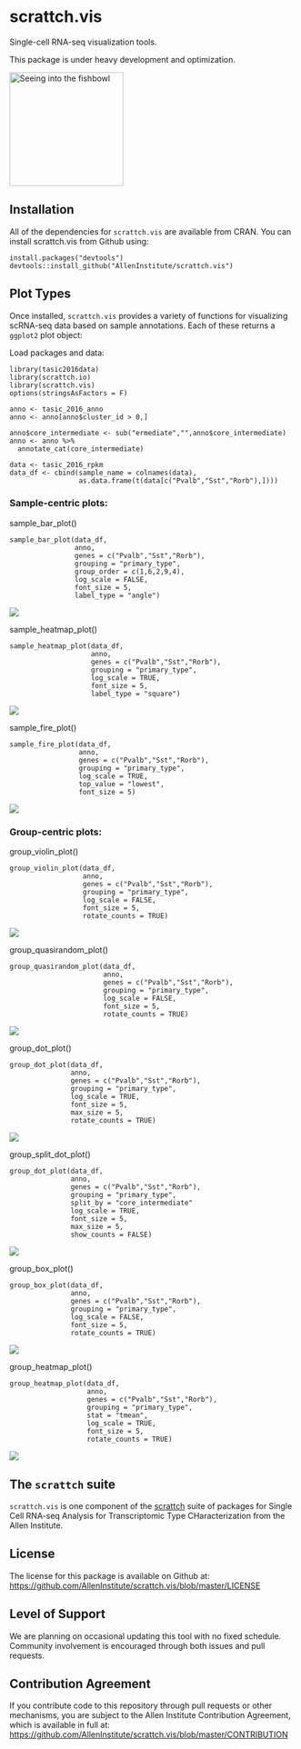 # scrattch.vis

Single-cell RNA-seq visualization tools.  

This package is under heavy development and optimization.  

<img src="https://upload.wikimedia.org/wikipedia/commons/c/c0/Animal-Cat-Black-cat-watching-fish-bowl.jpg" alt="Seeing into the fishbowl" width="200px"/>

## Installation

All of the dependencies for `scrattch.vis` are available from CRAN. You can install scrattch.vis from Github using:

```
install.packages("devtools")
devtools::install_github("AllenInstitute/scrattch.vis")
```

## Plot Types

Once installed, `scrattch.vis` provides a variety of functions for visualizing scRNA-seq data based on sample annotations. Each of these returns a `ggplot2` plot object:

Load packages and data:
```
library(tasic2016data)
library(scrattch.io)
library(scrattch.vis)
options(stringsAsFactors = F)

anno <- tasic_2016_anno
anno <- anno[anno$cluster_id > 0,]

anno$core_intermediate <- sub("ermediate","",anno$core_intermediate)
anno <- anno %>%
  annotate_cat(core_intermediate)

data <- tasic_2016_rpkm
data_df <- cbind(sample_name = colnames(data),
                 as.data.frame(t(data[c("Pvalb","Sst","Rorb"),])))
```

### Sample-centric plots:

sample_bar_plot()
```
sample_bar_plot(data_df, 
                anno, 
                genes = c("Pvalb","Sst","Rorb"), 
                grouping = "primary_type", 
                group_order = c(1,6,2,9,4),
                log_scale = FALSE,
                font_size = 5,
                label_type = "angle")
```
![](man/figures/sample_bar_plot.png?raw=true)  

sample_heatmap_plot()
```
sample_heatmap_plot(data_df, 
                    anno, 
                    genes = c("Pvalb","Sst","Rorb"), 
                    grouping = "primary_type", 
                    log_scale = TRUE,
                    font_size = 5,
                    label_type = "square")
```
![](man/figures/sample_heatmap_plot.png?raw=true)  

sample_fire_plot()
```
sample_fire_plot(data_df, 
                 anno, 
                 genes = c("Pvalb","Sst","Rorb"), 
                 grouping = "primary_type", 
                 log_scale = TRUE,
                 top_value = "lowest",
                 font_size = 5)
```
![](man/figures/sample_fire_plot.png?raw=true)

### Group-centric plots:

group_violin_plot()
```
group_violin_plot(data_df, 
                  anno, 
                  genes = c("Pvalb","Sst","Rorb"), 
                  grouping = "primary_type", 
                  log_scale = FALSE,
                  font_size = 5,
                  rotate_counts = TRUE)
```

![](man/figures/group_violin_plot.png?raw=true)  

group_quasirandom_plot()
```
group_quasirandom_plot(data_df, 
                       anno, 
                       genes = c("Pvalb","Sst","Rorb"), 
                       grouping = "primary_type", 
                       log_scale = FALSE,
                       font_size = 5,
                       rotate_counts = TRUE)
```
![](man/figures/group_quasirandom_plot.png?raw=true)  

group_dot_plot()
```
group_dot_plot(data_df, 
               anno, 
               genes = c("Pvalb","Sst","Rorb"), 
               grouping = "primary_type", 
               log_scale = TRUE,
               font_size = 5,
               max_size = 5,
               rotate_counts = TRUE)
```
![](man/figures/group_dot_plot.png?raw=true)  

group_split_dot_plot()
```
group_dot_plot(data_df, 
               anno, 
               genes = c("Pvalb","Sst","Rorb"), 
               grouping = "primary_type",
               split_by = "core_intermediate"
               log_scale = TRUE,
               font_size = 5,
               max_size = 5,
               show_counts = FALSE)
```
![](man/figures/group_split_dot_plot.png?raw=true)  

group_box_plot()
```
group_box_plot(data_df, 
               anno, 
               genes = c("Pvalb","Sst","Rorb"), 
               grouping = "primary_type", 
               log_scale = FALSE,
               font_size = 5,
               rotate_counts = TRUE)
```
![](man/figures/group_box_plot.png?raw=true)  

group_heatmap_plot()
```
group_heatmap_plot(data_df, 
                   anno, 
                   genes = c("Pvalb","Sst","Rorb"), 
                   grouping = "primary_type", 
                   stat = "tmean",
                   log_scale = TRUE,
                   font_size = 5,
                   rotate_counts = TRUE)
```
![](man/figures/group_heatmap_plot.png?raw=true)  

## The `scrattch` suite

`scrattch.vis` is one component of the [scrattch](https://github.com/AllenInstitute/scrattch/) suite of packages for Single Cell RNA-seq Analysis for Transcriptomic Type CHaracterization from the Allen Institute.

## License

The license for this package is available on Github at: https://github.com/AllenInstitute/scrattch.vis/blob/master/LICENSE

## Level of Support

We are planning on occasional updating this tool with no fixed schedule. Community involvement is encouraged through both issues and pull requests.

## Contribution Agreement

If you contribute code to this repository through pull requests or other mechanisms, you are subject to the Allen Institute Contribution Agreement, which is available in full at: https://github.com/AllenInstitute/scrattch.vis/blob/master/CONTRIBUTION
